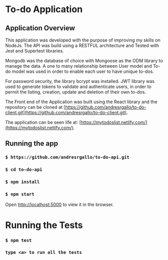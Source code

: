 # To-do Application

## Application Overview

This application was developed with the purpose of improving my skills on NodeJs. The API was build using a RESTFUL architecture and Tested with Jest and Supertest libraries.

Mongodb was the database of choice with Mongoose as the ODM library to manage the data. A one to many relationship between User model and To-do model was used in order to enable each user to have unique to-dos.

For password security, the library bcrypt was installed. JWT library was used to generate tokens to validate and authenticate users, in order to permit the listing, creation, update and deletion of their own to-dos.

The Front end of the Application was built using the React library and the repository can be cloned at
[https://github.com/andresrgallo/to-do-client.git](https://github.com/andresrgallo/to-do-client.git).

The application can be seen life at:
[https://mytodoslist.netlify.com/](https://mytodoslist.netlify.com/).

## Running the app

### `$ https://github.com/andresrgallo/to-do-api.git`

### `$ cd to-do-api`

### `$ npm install`

### `$ npm start`

Open [http://localhost:5000](http://localhost:5000) to view it in the browser.

# Running the Tests

### `$ npm test`

### `type <a> to run all the tests`
